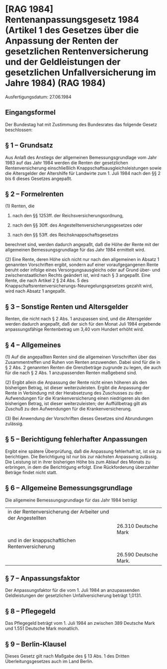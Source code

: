 # [RAG 1984] Rentenanpassungsgesetz 1984 (Artikel 1 des Gesetzes über die Anpassung der Renten der gesetzlichen Rentenversicherung und der Geldleistungen der gesetzlichen Unfallversicherung im Jahre 1984)  (RAG 1984)

Ausfertigungsdatum: 27.06.1984

 

## Eingangsformel

Der Bundestag hat mit Zustimmung des Bundesrates das folgende Gesetz beschlossen:


## § 1 – Grundsatz

Aus Anlaß des Anstiegs der allgemeinen Bemessungsgrundlage vom Jahr 1983 auf das Jahr 1984 werden die Renten der gesetzlichen Rentenversicherung einschließlich Knappschaftsausgleichsleistungen sowie die Altersgelder der Altershilfe für Landwirte zum 1. Juli 1984 nach den §§ 2 bis 6 dieses Gesetzes angepaßt.


## § 2 – Formelrenten

(1) Renten, die

1. nach den §§ 1253ff. der Reichsversicherungsordnung,

2. nach den §§ 30ff. des Angestelltenversicherungsgesetzes oder

3. nach den §§ 53ff. des Reichsknappschaftsgesetzes

berechnet sind, werden dadurch angepaßt, daß die Höhe der Rente mit der allgemeinen Bemessungsgrundlage für das Jahr 1984 ermittelt wird.

(2) Eine Rente, deren Höhe sich nicht nur nach den allgemeinen in Absatz 1 genannten Vorschriften ergibt, sondern auf einer voraufgegangenen Rente beruht oder infolge eines Versorgungsausgleichs oder auf Grund über- und zwischenstaatlichen Rechts geändert ist, wird nach § 3 angepaßt. Eine Rente, die nach Artikel 2 § 24 Abs. 5 des Knappschaftsrentenversicherungs-Neuregelungsgesetzes gezahlt wird, wird nach Absatz 1 angepaßt.


## § 3 – Sonstige Renten und Altersgelder

Renten, die nicht nach § 2 Abs. 1 anzupassen sind, und die Altersgelder werden dadurch angepaßt, daß der sich für den Monat Juli 1984 ergebende anpassungsfähige Rentenbetrag um 3,40 vom Hundert erhöht wird.


## § 4 – Allgemeines

(1) Auf die angepaßten Renten sind die allgemeinen Vorschriften über das Zusammentreffen und Ruhen von Renten anzuwenden. Dabei sind für die in § 2 Abs. 2 genannten Renten die Grenzbeträge zugrunde zu legen, die auch für die nach § 2 Abs. 1 anzupassenden Renten maßgebend sind.

(2) Ergibt allein die Anpassung der Rente nicht einen höheren als den bisherigen Betrag, ist dieser weiterzuleisten. Ergibt die Anpassung der Rente in Verbindung mit der Herabsetzung des Zuschusses zu den Aufwendungen für die Krankenversicherung einen niedrigeren als den bisherigen Betrag, ist dieser weiterzuleisten; der Auffüllbetrag gilt als Zuschuß zu den Aufwendungen für die Krankenversicherung.

(3) Bei Anwendung der Vorschriften dieses Gesetzes sind Abrundungen zulässig.


## § 5 – Berichtigung fehlerhafter Anpassungen

Ergibt eine spätere Überprüfung, daß die Anpassung fehlerhaft ist, ist sie zu berichtigen. Die Berichtigung ist nur bis zur nächsten Anpassung zulässig. Die Leistung ist in ihrer bisherigen Höhe bis zum Ablauf des Monats zu erbringen, in dem die Berichtigung erfolgt. Eine Rückforderung überzahlter Beträge findet nicht statt.


## § 6 – Allgemeine Bemessungsgrundlage

Die allgemeine Bemessungsgrundlage für das Jahr 1984 beträgt  

|                                                             |                       |
|:------------------------------------------------------------|:----------------------|
| in der Rentenversicherung der Arbeiter und der Angestellten |                       |
|                                                             | 26.310 Deutsche Mark  |
| und in der knappschaftlichen Rentenversicherung             |                       |
|                                                             | 26.590 Deutsche Mark. |


## § 7 – Anpassungsfaktor

Der Anpassungsfaktor für die vom 1. Juli 1984 an anzupassenden Geldleistungen der gesetzlichen Unfallversicherung beträgt 1,0131.


## § 8 – Pflegegeld

Das Pflegegeld beträgt vom 1. Juli 1984 an zwischen 389 Deutsche Mark und 1.551 Deutsche Mark monatlich.


## § 9 – Berlin-Klausel

Dieses Gesetz gilt nach Maßgabe des § 13 Abs. 1 des Dritten Überleitungsgesetzes auch im Land Berlin.
